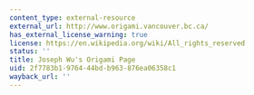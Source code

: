 ```yaml
---
content_type: external-resource
external_url: http://www.origami.vancouver.bc.ca/
has_external_license_warning: true
license: https://en.wikipedia.org/wiki/All_rights_reserved
status: ''
title: Joseph Wu's Origami Page
uid: 2f7783b1-9764-44bd-b963-876ea06358c1
wayback_url: ''
---
```

